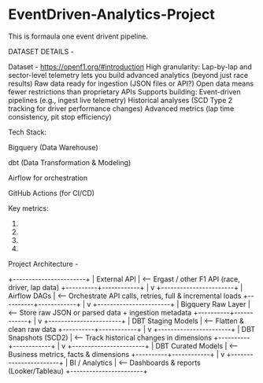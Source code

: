 # EventDriven-Analytics-Project

This is formaula one event drivent pipeline. 


DATASET DETAILS -

Dataset - https://openf1.org/#introduction
High granularity: Lap-by-lap and sector-level telemetry lets you build advanced analytics (beyond just race results)
Raw data ready for ingestion (JSON files or API?)
Open data means fewer restrictions than proprietary APIs
Supports building:
Event-driven pipelines (e.g., ingest live telemetry)
Historical analyses (SCD Type 2 tracking for driver performance changes)
Advanced metrics (lap time consistency, pit stop efficiency)



Tech Stack:

Bigquery (Data Warehouse)

dbt (Data Transformation & Modeling)

Airflow for orchestration

GitHub Actions (for CI/CD)





Key metrics:

1)
2) 
3) 
4)

Project Architecture -

+-----------------------+
|     External API      |  <-- Ergast / other F1 API (race, driver, lap data)
+----------+------------+
           |
           v
+-----------------------+
|      Airflow DAGs     |  <-- Orchestrate API calls, retries, full & incremental loads
+----------+------------+
           |
           v
+-----------------------+
|   Bigquery Raw Layer |  <-- Store raw JSON or parsed data + ingestion metadata
+----------+------------+
           |
           v
+-----------------------+
|  DBT Staging Models   |  <-- Flatten & clean raw data
+----------+------------+
           |
           v
+-----------------------+
|  DBT Snapshots (SCD2) |  <-- Track historical changes in dimensions
+----------+------------+
           |
           v
+-----------------------+
| DBT Curated Models    |  <-- Business metrics, facts & dimensions
+----------+------------+
           |
           v
+-----------------------+
|     BI / Analytics    |  <-- Dashboards & reports (Looker/Tableau)
+-----------------------+


